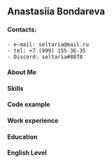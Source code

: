 ## **Anastasiia Bondareva**

#### Contacts:
    - e-mail: seltaria@mail.ru
    - tel: +7 (999) 155-36-35
    - Discord: seltaria#8878

#### About Me

#### Skills

#### Code example

#### Work experience

#### Education

#### English Level